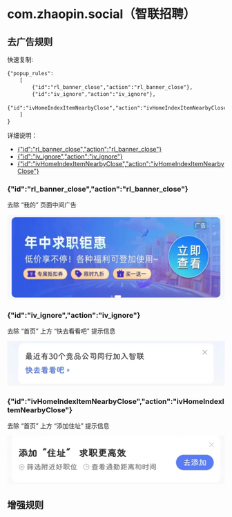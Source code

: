 # com.zhaopin.social（智联招聘）

## 去广告规则

快速复制:
```
{"popup_rules":
    [
        {"id":"rl_banner_close","action":"rl_banner_close"},
        {"id":"iv_ignore","action":"iv_ignore"},
        {"id":"ivHomeIndexItemNearbyClose","action":"ivHomeIndexItemNearbyClose"}
    ]
}
```
详细说明：
- [{"id":"rl_banner_close","action":"rl_banner_close"}](#idrl_banner_closeactionrl_banner_close)
- [{"id":"iv_ignore","action":"iv_ignore"}](#idiv_ignoreactioniv_ignore)
- [{"id":"ivHomeIndexItemNearbyClose","action":"ivHomeIndexItemNearbyClose"}](#idivhomeindexitemnearbycloseactionivhomeindexitemnearbyclose)

### {"id":"rl_banner_close","action":"rl_banner_close"}
去除 “我的” 页面中间广告

![](./assets/rl_banner_close.jpg)

### {"id":"iv_ignore","action":"iv_ignore"}
去除 “首页” 上方 “快去看看吧” 提示信息

![](./assets/iv_ignore.jpg)

### {"id":"ivHomeIndexItemNearbyClose","action":"ivHomeIndexItemNearbyClose"}
去除 “首页” 上方 “添加住址” 提示信息

![](./assets/ivHomeIndexItemNearbyClose.jpg)

## 增强规则
